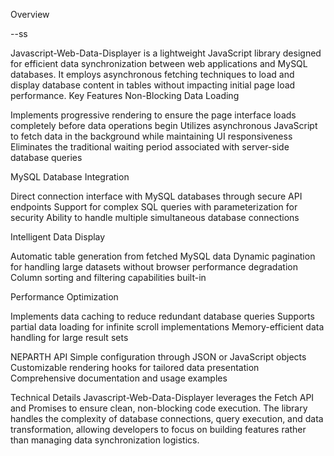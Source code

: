 Overview

--ss

Javascript-Web-Data-Displayer is a lightweight JavaScript library designed for efficient data synchronization between web applications and MySQL databases. It employs asynchronous fetching techniques to load and display database content in tables without impacting initial page load performance.
Key Features
Non-Blocking Data Loading

Implements progressive rendering to ensure the page interface loads completely before data operations begin
Utilizes asynchronous JavaScript to fetch data in the background while maintaining UI responsiveness
Eliminates the traditional waiting period associated with server-side database queries

MySQL Database Integration

Direct connection interface with MySQL databases through secure API endpoints
Support for complex SQL queries with parameterization for security
Ability to handle multiple simultaneous database connections

Intelligent Data Display

Automatic table generation from fetched MySQL data
Dynamic pagination for handling large datasets without browser performance degradation
Column sorting and filtering capabilities built-in

Performance Optimization

Implements data caching to reduce redundant database queries
Supports partial data loading for infinite scroll implementations
Memory-efficient data handling for large result sets

NEPARTH API
Simple configuration through JSON or JavaScript objects
Customizable rendering hooks for tailored data presentation
Comprehensive documentation and usage examples

Technical Details
Javascript-Web-Data-Displayer leverages the Fetch API and Promises to ensure clean, non-blocking code execution. The library handles the complexity of database connections, query execution, and data transformation, allowing developers to focus on building features rather than managing data synchronization logistics.
